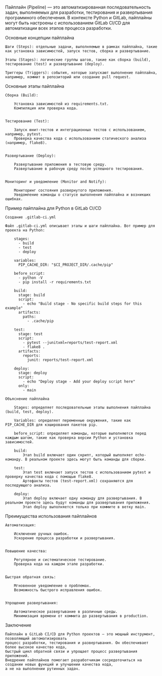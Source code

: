 
Пайплайн (Pipeline) — это автоматизированная последовательность задач, выполняемых для разработки, тестирования 
и развертывания программного обеспечения. В контексте Python и GitLab, пайплайны могут быть настроены с использованием 
GitLab CI/CD для автоматизации всех этапов процесса разработки.


Основные концепции пайплайна

    Шаги (Steps): отдельные задачи, выполняемые в рамках пайплайна, такие как установка зависимостей, запуск тестов, сборка и развертывание.

    Этапы (Stages): логические группы шагов, такие как сборка (build), тестирование (test) и развертывание (deploy).

    Триггеры (Triggers): события, которые запускают выполнение пайплайна, например, коммит в репозиторий или создание pull request.


Основные этапы пайплайна

    Сборка (Build):

        Установка зависимостей из requirements.txt.
        Компиляция или проверка кода.


    Тестирование (Test):

        Запуск юнит-тестов и интеграционных тестов с использованием, например, pytest.
        Проверка качества кода с использованием статического анализа (например, flake8).


    Развертывание (Deploy):

        Развертывание приложения в тестовую среду.
        Развертывание в рабочую среду после успешного тестирования.


    Мониторинг и уведомление (Monitor and Notify):

        Мониторинг состояния развернутого приложения.
        Уведомление команды о статусе выполнения пайплайна и возникших ошибках.


Пример пайплайна для Python в GitLab CI/CD
    
    Создание .gitlab-ci.yml
    
    Файл .gitlab-ci.yml описывает этапы и шаги пайплайна. Вот пример для проекта на Python:

        stages:
          - build
          - test
          - deploy
        
        variables:
          PIP_CACHE_DIR: "$CI_PROJECT_DIR/.cache/pip"
        
        before_script:
          - python -V
          - pip install -r requirements.txt
        
        build:
          stage: build
          script:
            - echo "Build stage - No specific build steps for this example"
          artifacts:
            paths:
              - .cache/pip
        
        test:
          stage: test
          script:
            - pytest --junitxml=reports/test-report.xml
            - flake8 .
          artifacts:
            reports:
              junit: reports/test-report.xml
        
        deploy:
          stage: deploy
          script:
            - echo "Deploy stage - Add your deploy script here"
          only:
            - main
    
    Объяснение пайплайна
    
        Stages: определяет последовательные этапы выполнения пайплайна (build, test, deploy).
   
        Variables: определяет переменные окружения, такие как PIP_CACHE_DIR для кэширования пакетов pip.
   
        before_script: определяет команды, которые выполняются перед каждым шагом, такие как проверка версии Python и установка зависимостей.
   
        build:
            Этап build включает один скрипт, который выполняет echo-команду. В реальном проекте здесь могут быть команды для сборки.
   
        test:
            Этап test включает запуск тестов с использованием pytest и проверку качества кода с помощью flake8.
            Артефакты тестов (test-report.xml) сохраняются для последующего анализа.
   
        deploy:
            Этап deploy включает одну команду для развертывания. В реальном проекте здесь будут команды для развертывания приложения.
            Этап deploy выполняется только при коммите в ветку main.


Преимущества использования пайплайнов

    Автоматизация:

        Исключение ручных ошибок.
        Ускорение процесса разработки и развертывания.


    Повышение качества:

        Регулярное и систематическое тестирование.
        Проверка кода на каждом этапе разработки.


    Быстрая обратная связь:

        Мгновенное уведомление о проблемах.
        Возможность быстрого исправления ошибок.


    Упрощение развертывания:

        Автоматическое развертывание в различные среды.
        Минимизация времени от коммита до развертывания в production.



Заключение

    Пайплайн в GitLab CI/CD для Python проектов — это мощный инструмент, позволяющий автоматизировать 
    процесс разработки, тестирования и развертывания. Он обеспечивает более высокое качество кода, 
    быстрый цикл обратной связи и упрощает процесс развертывания приложений. 
    Внедрение пайплайнов помогает разработчикам сосредоточиться на создании новых функций и улучшении качества кода, 
    а не на выполнении рутинных задач.
    